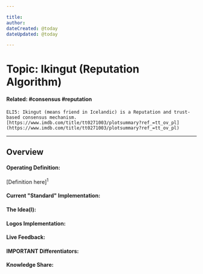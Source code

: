 ```yaml
---

title:
author:
dateCreated: @today
dateUpdated: @today

---
```


# Topic: Ikingut (Reputation Algorithm)
#### Related: #consensus #reputation 
`ELI5: Ikingut (means friend in Icelandic) is a Reputation and trust-based consensus mechanism.
[https://www.imdb.com/title/tt0271003/plotsummary?ref_=tt_ov_pl](https://www.imdb.com/title/tt0271003/plotsummary?ref_=tt_ov_pl)`

---

## Overview

#### Operating Definition:
[Definition here]<sup>1</sup>

#### Current "Standard" Implementation:


#### The Idea(l):


#### Logos Implementation:


#### Live Feedback:


#### IMPORTANT Differentiators:


#### Knowledge Share: